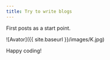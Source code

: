 ```yaml
---
title: Try to write blogs
---
```


First posts as a start point.

![Avator]({{ site.baseurl }}/images/K.jpg)

Happy coding!
